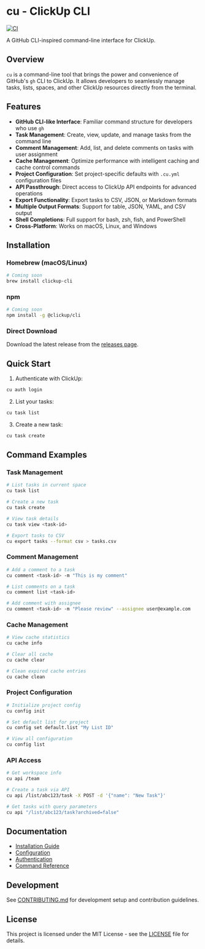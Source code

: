 # cu - ClickUp CLI

[![CI](https://github.com/timimsms/cu/actions/workflows/ci.yml/badge.svg)](https://github.com/timimsms/cu/actions/workflows/ci.yml)

A GitHub CLI-inspired command-line interface for ClickUp.

## Overview

`cu` is a command-line tool that brings the power and convenience of GitHub's `gh` CLI to ClickUp. It allows developers to seamlessly manage tasks, lists, spaces, and other ClickUp resources directly from the terminal.

## Features

- **GitHub CLI-like Interface**: Familiar command structure for developers who use `gh`
- **Task Management**: Create, view, update, and manage tasks from the command line
- **Comment Management**: Add, list, and delete comments on tasks with user assignment
- **Cache Management**: Optimize performance with intelligent caching and cache control commands
- **Project Configuration**: Set project-specific defaults with `.cu.yml` configuration files
- **API Passthrough**: Direct access to ClickUp API endpoints for advanced operations
- **Export Functionality**: Export tasks to CSV, JSON, or Markdown formats
- **Multiple Output Formats**: Support for table, JSON, YAML, and CSV output
- **Shell Completions**: Full support for bash, zsh, fish, and PowerShell
- **Cross-Platform**: Works on macOS, Linux, and Windows

## Installation

### Homebrew (macOS/Linux)
```bash
# Coming soon
brew install clickup-cli
```

### npm
```bash
# Coming soon
npm install -g @clickup/cli
```

### Direct Download
Download the latest release from the [releases page](https://github.com/tim/cu/releases).

## Quick Start

1. Authenticate with ClickUp:
```bash
cu auth login
```

2. List your tasks:
```bash
cu task list
```

3. Create a new task:
```bash
cu task create
```

## Command Examples

### Task Management
```bash
# List tasks in current space
cu task list

# Create a new task
cu task create

# View task details
cu task view <task-id>

# Export tasks to CSV
cu export tasks --format csv > tasks.csv
```

### Comment Management
```bash
# Add a comment to a task
cu comment <task-id> -m "This is my comment"

# List comments on a task
cu comment list <task-id>

# Add comment with assignee
cu comment <task-id> -m "Please review" --assignee user@example.com
```

### Cache Management
```bash
# View cache statistics
cu cache info

# Clear all cache
cu cache clear

# Clean expired cache entries
cu cache clean
```

### Project Configuration
```bash
# Initialize project config
cu config init

# Set default list for project
cu config set default.list "My List ID"

# View all configuration
cu config list
```

### API Access
```bash
# Get workspace info
cu api /team

# Create a task via API
cu api /list/abc123/task -X POST -d '{"name": "New Task"}'

# Get tasks with query parameters
cu api "/list/abc123/task?archived=false"
```

## Documentation

- [Installation Guide](docs/installation.md)
- [Configuration](docs/configuration.md)
- [Authentication](docs/authentication.md)
- [Command Reference](docs/commands/)

## Development

See [CONTRIBUTING.md](CONTRIBUTING.md) for development setup and contribution guidelines.

## License

This project is licensed under the MIT License - see the [LICENSE](LICENSE) file for details.